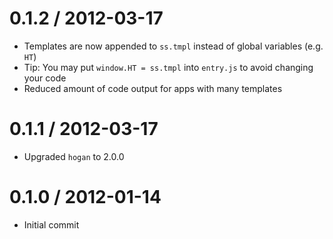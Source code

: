 0.1.2 / 2012-03-17
==================

* Templates are now appended to `ss.tmpl` instead of global variables (e.g. `HT`)
* Tip: You may put `window.HT = ss.tmpl` into `entry.js` to avoid changing your code
* Reduced amount of code output for apps with many templates


0.1.1 / 2012-03-17
==================

* Upgraded `hogan` to 2.0.0


0.1.0 / 2012-01-14
==================

* Initial commit